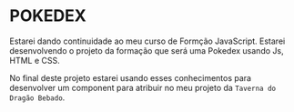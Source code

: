 # POKEDEX
Estarei dando continuidade ao meu curso de Formção JavaScript.
Estarei desenvolvendo o projeto da formação que será uma Pokedex  usando Js, HTML e CSS.

No final deste projeto estarei usando esses conhecimentos para desenvolver um component para atribuir no meu projeto da `Taverna do Dragão Bebado`.
